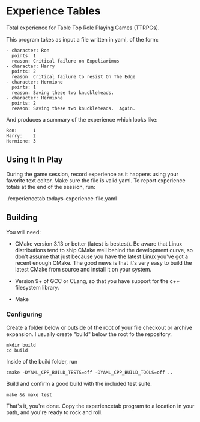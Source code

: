 # Experience Tables

Total experience for Table Top Role Playing Games (TTRPGs).

This program takes as input a file written in yaml, of the form:

    - character: Ron
      points: 1
      reason: Critical failure on Expeliarimus
    - character: Harry
      points: 2
      reason: Critical failure to resist On The Edge
    - character: Hermione
      points: 1
      reason: Saving these two knuckleheads.
    - character: Hermione
      points: 2
      reason: Saving these two knuckleheads.  Again.

And produces a summary of the experience which looks like:

    Ron:      1
    Harry:    2
    Hermione: 3

## Using It In Play

During the game session, record experience as it happens using your favorite text editor.  Make sure the file is valid yaml.  To report experience totals at the end of the session, run:

./experiencetab todays-experience-file.yaml

## Building

You will need:

* CMake version 3.13 or better (latest is bestest).  Be aware that Linux distributions tend to ship CMake well behind the development curve, so don't assume that just because you have the latest Linux you've got a recent enough CMake.  The good news is that it's very easy to build the latest CMake from source and install it on your system.

* Version 9+ of GCC or CLang, so that you have support for the c++ filesystem library.

* Make

### Configuring

Create a folder below or outside of the root of your file checkout or archive expansion.  I usually create "build" below the root fo the repository.

    mkdir build
    cd build

Inside of the build folder, run 

    cmake -DYAML_CPP_BUILD_TESTS=off -DYAML_CPP_BUILD_TOOLS=off ..

Build and confirm a good build with the included test suite.

    make && make test

That's it, you're done.  Copy the experiencetab program to a location in your path, and you're ready to rock and roll.